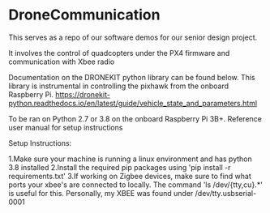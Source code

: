 # DroneCommunication 
This serves as a repo of our software demos for our senior design project.

It involves the control of quadcopters under the PX4 firmware and communication with Xbee radio

Documentation on the DRONEKIT python library can be found below. This library is instrumental in controlling the pixhawk from the onboard Raspberry Pi.
https://dronekit-python.readthedocs.io/en/latest/guide/vehicle_state_and_parameters.html

To be ran on Python 2.7 or 3.8 on the onboard Raspberry Pi 3B+. Reference user manual for setup instructions

Setup Instructions:

1.Make sure your machine is running a linux environment and has python 3.8 installed
2.Install the required pip packages using 'pip install -r requirements.txt'
3.If working on Zigbee devices, make sure to find what ports your xbee's are connected to locally. The command 'ls /dev/{tty,cu}.*' is useful for this. Personally, my XBEE was found under /dev/tty.usbserial-0001